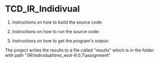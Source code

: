 # TCD_IR_Indidivual

1. Instructions on how to build the source code:



2. Instructions on how to run the source code:



3. Instructions on how to get the program's output:

  The project writes the results to a file called "results" which is in the folder with path "\IR\Individual\trec_eval-9.0.7\assignment\"
